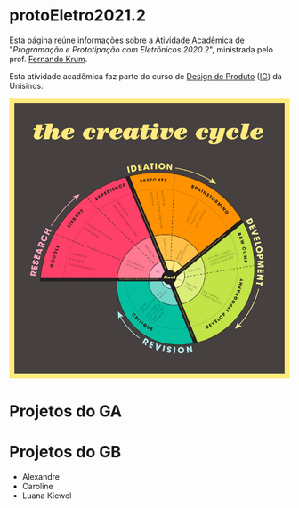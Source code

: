 # protoEletro2021.2

Esta página reúne informações sobre a Atividade Acadêmica de "_Programação e Prototipação com Eletrônicos 2020.2_", ministrada pelo prof. [Fernando Krum](http://www.ferkrum.com). 

Esta atividade acadêmica faz parte do curso de [Design de Produto](https://www.unisinos.br/vestibular/curso/jogos-digitais/porto-alegre)  ([IG](https://www.instagram.com/jogosdigitaisunisinos/)) da Unisinos. 



![texto alternativo](/01.jpg "meu deus")



# Projetos do GA


# Projetos do GB

* Alexandre
* Caroline
* Luana Kiewel


